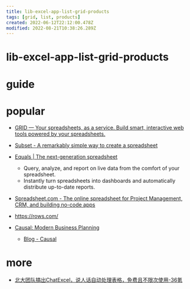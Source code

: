 ```yaml
---
title: lib-excel-app-list-grid-products
tags: [grid, list, products]
created: 2022-06-12T22:12:00.478Z
modified: 2022-08-21T10:38:26.289Z
---
```


# lib-excel-app-list-grid-products

# guide

# popular
- [GRID — Your spreadsheets, as a service. Build smart, interactive web tools powered by your spreadsheets.](https://grid.is/)

- [Subset - A remarkably simple way to create a spreadsheet](https://subset.so/)

- [Equals | The next-generation spreadsheet](https://equals.com/)
  - Query, analyze, and report on live data from the comfort of your spreadsheet.
  - Instantly turn spreadsheets into dashboards and automatically distribute up-to-date reports.

- [Spreadsheet.com - The online spreadsheet for Project Management, CRM, and building no-code apps](https://www.spreadsheet.com/)

- https://rows.com/

- [Causal: Modern Business Planning](https://www.causal.app/)
  - [Blog - Causal](https://www.causal.app/blog)
# more
- [北大团队搞出ChatExcel，说人话自动处理表格，免费且不限次使用-36氪](https://36kr.com/p/2158219573305094)
